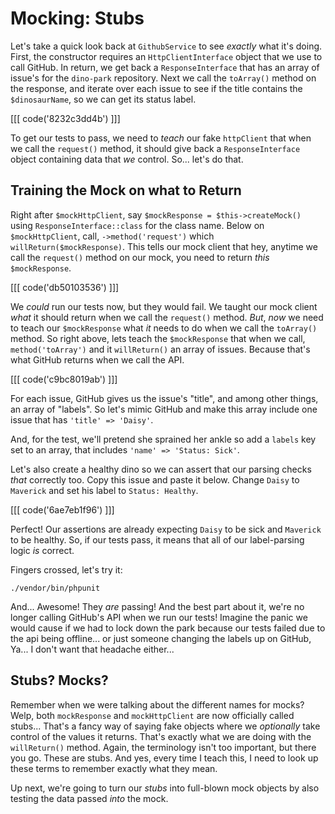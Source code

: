# Mocking: Stubs

Let's take a quick look back at `GithubService` to see *exactly* what it's doing.
First, the constructor requires an `HttpClientInterface` object that we use to
call GitHub. In return, we get back a `ResponseInterface` that has an array of
issue's for the `dino-park` repository. Next we call the `toArray()` method on
the response, and iterate over each issue to see if the title contains the 
`$dinosaurName`, so we can get its status label.

[[[ code('8232c3dd4b') ]]]

To get our tests to pass, we need to *teach* our fake `httpClient` that when we
call the `request()` method, it should give back a `ResponseInterface` object
containing data that *we* control. So... let's do that.

## Training the Mock on what to Return

Right after `$mockHttpClient`, say `$mockResponse = $this->createMock()` using
`ResponseInterface::class` for the class name. Below on `$mockHttpClient`, call,
`->method('request')` which `willReturn($mockResponse)`. This tells our mock client
that hey, anytime we call the `request()` method on our mock, you need to return
*this* `$mockResponse`.

[[[ code('db50103536') ]]]

We *could* run our tests now, but they would fail. We taught our mock client
*what* it should return when we call the `request()` method. *But*, *now* we need
to teach our `$mockResponse` what *it* needs to do when we call the `toArray()`
method. So right above, lets teach the `$mockResponse` that when we call,
`method('toArray')` and it `willReturn()` an array of issues. Because that's what 
GitHub returns when we call the API.

[[[ code('c9bc8019ab') ]]]

For each issue, GitHub gives us the issue's "title", and among other things,
an array of "labels". So let's mimic GitHub and make this array include one
issue that has `'title' => 'Daisy'`.

And, for the test, we'll pretend she sprained her ankle so add a `labels` key set
to an array, that includes `'name' => 'Status: Sick'`.

Let's also create a healthy dino so we can assert that our parsing checks *that*
correctly too. Copy this issue and paste it below. Change `Daisy` to `Maverick`
and set his label to `Status: Healthy`.

[[[ code('6ae7eb1f96') ]]]

Perfect! Our assertions are already expecting `Daisy` to be sick and `Maverick`
to be healthy. So, if our tests pass, it means that all of our label-parsing
logic *is* correct.

Fingers crossed, let's try it:

```terminal
./vendor/bin/phpunit
```

And... Awesome! They *are* passing! And the best part about it, we're no longer 
calling GitHub's API when we run our tests! Imagine the panic we would cause if 
we had to lock down the park because our tests failed due to the api being 
offline... or just someone changing the labels up on GitHub, Ya... I don't want 
that headache either...

## Stubs? Mocks?

Remember when we were talking about the different names for mocks? Welp, both
`mockResponse` and `mockHttpClient` are now officially called stubs... That's a 
fancy way of saying fake objects where we *optionally* take control of the values it
returns. That's exactly what we are doing with the `willReturn()` method. Again,
the terminology isn't too important, but there you go. These are stubs. And yes,
every time I teach this, I need to look up these terms to remember exactly what 
they mean.

Up next, we're going to turn our *stubs* into full-blown mock objects by also 
testing the data passed *into* the mock.
